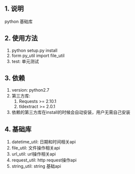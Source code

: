 ## 1. 说明
python 基础库

## 2. 使用方法
1. python setup.py install
2. form py_util import file_util
3. test: 单元测试

## 3. 依赖
1. version: python2.7
2. 第三方库: 
   1. Requests >= 2.10.1
   2. tldextract >= 2.0.1
3. 依赖的第三方库在install的时候会自动安装，用户无需自己安装

## 4. 基础库
1. datetime_util: 日期和时间相关api
2. file_util: 文件操作相关api
3. url_util: url操作相关api
4. request_util: http request操作api
5. string_util: string 基础api
